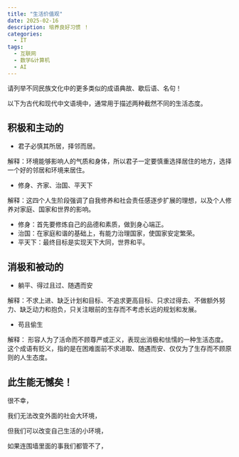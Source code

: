 ```yaml
---
title: "生活价值观"
date: 2025-02-16
description: 培养良好习惯 ！
categories:
  - IT
tags:
  - 互联网
  - 数学&计算机
  - AI
---
```



请列举不同民族文化中的更多类似的成语典故、歇后语、名句！

以下为古代和现代中文语境中，通常用于描述两种截然不同的生活态度。

## 积极和主动的

- 君子必慎其所居，择邻而居。

解释：环境能够影响人的气质和身体，所以君子一定要慎重选择居住的地方，选择一个好的邻居和环境来居住。

- 修身、齐家、治国、平天下

解释：这四个人生阶段强调了自我修养和社会责任感逐步扩展的理想，以及个人修养对家庭、国家和世界的影响。

 - 修身：首先要修炼自己的品德和素质，做到身心端正。
 - 治国：在家庭和谐的基础上，有能力治理国家，使国家安定繁荣。
 - 平天下：最终目标是实现天下大同，世界和平。


## 消极和被动的

- 躺平、得过且过、随遇而安

解释：不求上进、缺乏计划和目标、不追求更高目标、只求过得去、不做额外努力、缺乏动力和抱负，只关注眼前的生存而不考虑长远的规划和发展。

- 苟且偷生

解释： 形容人为了活命而不顾尊严或正义，表现出消极和怯懦的一种生活态度。这个成语有贬义，指的是在困难面前不求进取、随遇而安、仅仅为了生存而不顾原则的人生态度。



## 此生能无憾矣！

很不幸，

我们无法改变外面的社会大环境，

但我们可以改变自己生活的小环境，

如果连围墙里面的事我们都管不了，